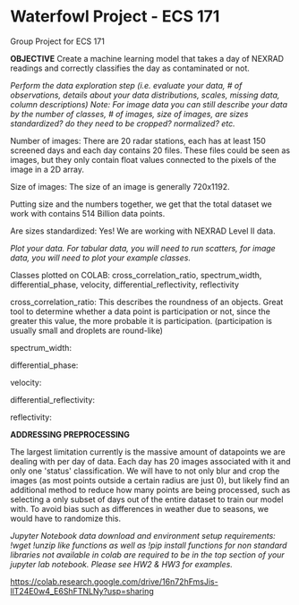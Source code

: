 # Waterfowl Project - ECS 171
Group Project for ECS 171

**OBJECTIVE**
Create a machine learning model that takes a day of NEXRAD readings and correctly classifies the day as contaminated or not.


*Perform the data exploration step (i.e. evaluate your data, # of observations, details about your data distributions, scales, missing data, column descriptions) Note: For image data you can still describe your data by the number of classes, # of images, size of images, are sizes standardized? do they need to be cropped? normalized? etc.*

Number of images:
There are 20 radar stations, each has at least 150 screened days and each day contains 20 files. These files could be seen as images, but they only contain float values connected to the pixels of the image in a 2D array.

Size of images:
The size of an image is generally 720x1192.

Putting size and the numbers together, we get that the total dataset we work with contains 514 Billion data points.

Are sizes standardized: Yes! We are working with NEXRAD Level II data.

*Plot your data. For tabular data, you will need to run scatters, for image data, you will need to plot your example classes.*

Classes plotted on COLAB: cross_correlation_ratio, spectrum_width, differential_phase, velocity, differential_reflectivity, reflectivity

cross_correlation_ratio: This describes the roundness of an objects. Great tool to determine whether a data point is participation or not, since the greater this value, the more probable it is participation. (participation is usually small and droplets are round-like) 

spectrum_width: 

differential_phase:

velocity:

differential_reflectivity:

reflectivity:

**ADDRESSING PREPROCESSING**

The largest limitation currently is the massive amount of datapoints we are dealing with per day of data. Each day has 20 images associated with it and only one 'status' classification. We will have to not only blur and crop the images (as most points outside a certain radius are just 0), but likely find an additional method to reduce how many points are being processed, such as selecting a only subset of days out of the entire dataset to train our model with. To avoid bias such as differences in weather due to seasons, we would have to randomize this.

*Jupyter Notebook data download and environment setup requirements: !wget !unzip like functions as well as !pip install functions for non standard libraries not available in colab are required to be in the top section of your jupyter lab notebook. Please see HW2 & HW3 for examples.*

https://colab.research.google.com/drive/16n72hFmsJis-llT24E0w4_E6ShFTNLNy?usp=sharing

